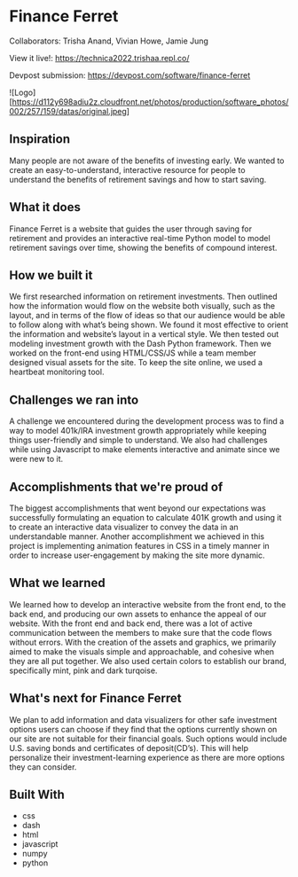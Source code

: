 # Finance Ferret

Collaborators: Trisha Anand, Vivian Howe, Jamie Jung

View it live!: https://technica2022.trishaa.repl.co/

Devpost submission: https://devpost.com/software/finance-ferret

![Logo][https://d112y698adiu2z.cloudfront.net/photos/production/software_photos/002/257/159/datas/original.jpeg]

## Inspiration

Many people are not aware of the benefits of investing early. We wanted to create an easy-to-understand, interactive resource for people to understand the benefits of retirement savings and how to start saving.
## What it does

Finance Ferret is a website that guides the user through saving for retirement and provides an interactive real-time Python model to model retirement savings over time, showing the benefits of compound interest.
## How we built it

We first researched information on retirement investments. Then outlined how the information would flow on the website both visually, such as the layout, and in terms of the flow of ideas so that our audience would be able to follow along with what’s being shown. We found it most effective to orient the information and website’s layout in a vertical style. We then tested out modeling investment growth with the Dash Python framework. Then we worked on the front-end using HTML/CSS/JS while a team member designed visual assets for the site. To keep the site online, we used a heartbeat monitoring tool.
## Challenges we ran into

A challenge we encountered during the development process was to find a way to model 401k/IRA investment growth appropriately while keeping things user-friendly and simple to understand. We also had challenges while using Javascript to make elements interactive and animate since we were new to it.
## Accomplishments that we're proud of

The biggest accomplishments that went beyond our expectations was successfully formulating an equation to calculate 401K growth and using it to create an interactive data visualizer to convey the data in an understandable manner. Another accomplishment we achieved in this project is implementing animation features in CSS in a timely manner in order to increase user-engagement by making the site more dynamic.
## What we learned

We learned how to develop an interactive website from the front end, to the back end, and producing our own assets to enhance the appeal of our website. With the front end and back end, there was a lot of active communication between the members to make sure that the code flows without errors. With the creation of the assets and graphics, we primarily aimed to make the visuals simple and approachable, and cohesive when they are all put together. We also used certain colors to establish our brand, specifically mint, pink and dark turqoise.
## What's next for Finance Ferret

We plan to add information and data visualizers for other safe investment options users can choose if they find that the options currently shown on our site are not suitable for their financial goals. Such options would include U.S. saving bonds and certificates of deposit(CD’s). This will help personalize their investment-learning experience as there are more options they can consider.
## Built With
- css
- dash
- html
- javascript
- numpy
- python

